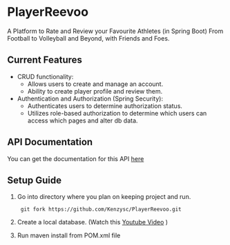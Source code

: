 # PlayerReevoo
A Platform to Rate and Review your Favourite Athletes (in Spring Boot)
From Football to Volleyball and Beyond, with Friends and Foes.

## Current Features
* CRUD functionality:
  * Allows users to create and manage an account.
  * Ability to create player profile and review them.
* Authentication and Authorization (Spring Security):
  * Authenticates users to determine authorization status.
  * Utilizes role-based authorization to determine which users can access which pages and alter db data.
  
## API Documentation
  You can get the documentation for this API [here](https://documenter.getpostman.com/view/28804282/2s9YC1XaFJ)

## Setup Guide
1. Go into directory where you plan on keeping project and run.
   ```
    git fork https://github.com/Kenzysc/PlayerReevoo.git

2. Create a local database. (Watch this [Youtube Video](https://www.youtube.com/watch?v=k9TmykUOE2I) )

3. Run maven install from POM.xml file
